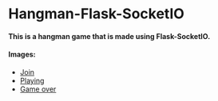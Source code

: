 ﻿# Hangman-Flask-SocketIO
 
 #### This is a hangman game that is made using Flask-SocketIO.
 
 #### Images:
 
 * [Join](/example-images/join.png)
 * [Playing](/example-images/play.png)
 * [Game over](/example-images/game_over.png)
